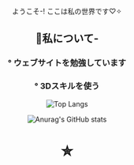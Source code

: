 ### 
<div align=center>

 
 
 ようこそ-!
ここは私の世界です♡✧
 
 <h2>🖤私について-</h2>
 <h3>° ウェブサイトを勉強しています</h3>
 <h3>° 3Dスキルを使う</h3>
 
 
 
<!-- <img src="https://img.shields.io/badge/React-61DAFB?style=for-the-badge&logo=React&logoColor=white"> -->

![Top Langs](https://github-readme-stats.vercel.app/api/top-langs/?username=wkdtjdud&layout=Demo&theme=cobalt)
<!-- ![mazandi profile](http://mazandi.herokuapp.com/api?handle={handle}&theme=dark) -->
![Anurag's GitHub stats](https://github-readme-stats.vercel.app/api?username=wkdtjdud&show_icons=true&theme=cobalt)
 
 

 <h1>✮</h1>

